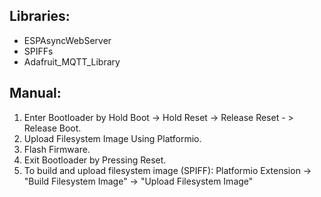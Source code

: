 ﻿

## Libraries:
- ESPAsyncWebServer
- SPIFFs
- Adafruit_MQTT_Library

## Manual:
1. Enter Bootloader by Hold Boot -> Hold Reset -> Release Reset - > Release Boot.
2. Upload Filesystem Image Using Platformio.
3. Flash Firmware.
4. Exit Bootloader by Pressing Reset.
5. To build and upload filesystem image (SPIFF): Platformio Extension -> "Build Filesystem Image" -> "Upload Filesystem Image"
